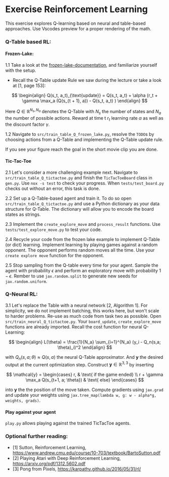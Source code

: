 # Exercise Reinforcement Learning
This exercise explores Q-learning based on neural and table-based approaches. Use Vscodes preview for 
a proper rendering of the math.

### Q-Table based RL:
#### Frozen-Lake:

1.1 Take a look at the [frozen-lake-documentation](https://gymnasium.farama.org/environments/toy_text/frozen_lake/), and familiarize yourself with the setup.
- Recall the Q-Table update Rule we saw during the lecture or take a look at [1, page 153]:


$$
    \begin{align}
    Q(s_t, a_t)_{\text{update}} = Q(s_t, a_t) + \alpha (r_t  + \gamma \max_a (Q(s_{t + 1}, a)) - Q(s_t, a_t) ) 
    \end{align}
$$

Here $Q \in \mathbb{R}^{N_s, N_a}$ denotes the Q-Table with $N_s$ the number of states and $N_a$ the number of possible actions. Reward at time t $r_t$ learning rate $\alpha$ as well as the discount factor $\gamma$.

1.2 Navigate to `src/train_table_Q_frozen_lake.py`, resolve the `TODO`s by choosing actions from a Q-Table and implementing the Q-Table update rule.

If you see your figure reach the goal in the short movie clip you are done.

#### Tic-Tac-Toe
2.1 Let's consider a more challenging example next. Navigate to `src/train_table_Q_tictactoe.py` and finish the `TicTacToeBoard` class in `gen.py`. Use `nox -s test` to check your
progress. When `tests/test_board.py` checks out without an error, this task is done.

2.2 Set up a Q-Table-based agent and train it. To do so open `src/train_table_Q_tictactoe.py` and use a Python dictionary as your data structure for Q-Table. The dictionary will allow you to encode the board states as strings.

2.3 Implement the `create_explore_move` and `process_result` functions. Use `tests/test_explore_move.py` to test your code. 

2.4 Recycle your code from the frozen lake example to implement Q-Table (or dict) learning. Implement learning by playing games against a random opponent. The opponent performs random moves all the time. Use your `create explore move` function for the opponent. 

2.5 Stop sampling from the Q-table every time for your agent. Sample the agent with probability $\epsilon$ and
perform an exploratory move with probability $1 - \epsilon$. Rember to use `jax.random.split` to generate new seeds for `jax.random.uniform`. 

### Q-Neural RL:
3.1 Let's replace the Table with a neural network [2, Algorithm 1]. For simplicity, we do not implement batching, this works here, but won't scale to harder problems. Re-use as much code from task two as possible. Open  `src/train_neural_Q_tictactoe.py`. Your `board_update`, `create_explore_move` functions are already imported.
Recall the cost function for neural Q-Learning:

$$
    \begin{align}
        L(\theta) = \frac{1}{N_a} \sum_{i=1}^{N_a} (y_i - Q_n(s,a; \theta)_i)^2
    \end{align}
$$

with $Q_n(s,a; \theta) \approx Q(s,a)$ the neural Q-Table approximator. And $\mathbf{y}$ the desired output 
at the current optimization step. Construct $\mathbf{y} \in \mathbb{R}^{3,3}$ by inserting 

$$
\mathcal{y} =
\begin{cases}
    r,  & \text{  if the game ended} \\
    r + \gamma \max_a Q(s_{t+1, a; \theta}) & \text{ else}
\end{cases}
$$

into $\mathbf{y}$ the the position of the move taken. Compute gradients using `jax.grad` and update your weights using `jax.tree_map(lambda w, g: w - alpha*g, weights, grads)`.

#### Play against your agent
`play.py` allows playing against the trained TicTacToe agents.

### Optional further reading:
- [1] Sutton, Reinforcement Learning, https://www.andrew.cmu.edu/course/10-703/textbook/BartoSutton.pdf
- [2] Playing Atari with Deep Reinforcement Learning, https://arxiv.org/pdf/1312.5602.pdf
- [3] Pong from Pixels, https://karpathy.github.io/2016/05/31/rl/
